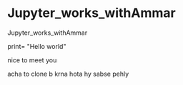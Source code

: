 # Jupyter_works_withAmmar
Jupyter_works_withAmmar

print= "Hello world"

nice to meet you

acha to clone b krna hota hy sabse pehly
